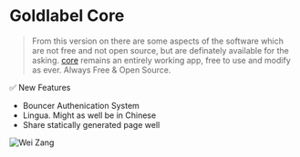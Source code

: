 # Goldlabel Core

> From this version on there are some aspects of the software which are not free and not open source, but are definately available for the asking. [core](https://github.com/javascript-pro/core) remains an entirely working app, free to use and modify as ever. Always Free & Open Source.

✅ New Features

- Bouncer Authenication System
- Lingua. Might as well be in Chinese
- Share statically generated page well

![Wei Zang](https://goldlabel.pro/png/cartridges/weizang.png)

